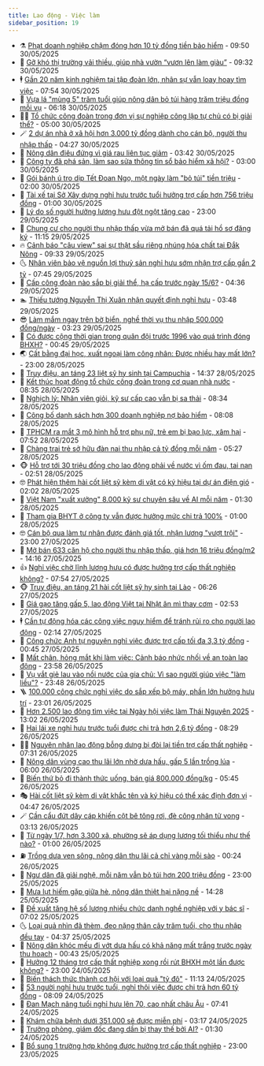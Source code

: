 ```yaml
---
title: Lao động - Việc làm
sidebar_position: 19
---
```


<!-- dantri-lao-dong-viec-lam:START -->
- ⚗️ [Phạt doanh nghiệp chậm đóng hơn 10 tỷ đồng tiền bảo hiểm](https://dantri.com.vn/lao-dong-viec-lam/phat-doanh-nghiep-cham-dong-hon-10-ty-dong-tien-bao-hiem-20250530145727357.htm) - 09:50 30/05/2025
- 🙉 [Gỡ khó thị trường vải thiều, giúp nhà vườn “vươn lên làm giàu”](https://dantri.com.vn/lao-dong-viec-lam/go-kho-thi-truong-vai-thieu-giup-nha-vuon-vuon-len-lam-giau-20250530112149331.htm) - 09:32 30/05/2025
- 🕴 [Gần 20 năm kinh nghiệm tại tập đoàn lớn, nhân sự vẫn loay hoay tìm việc](https://dantri.com.vn/lao-dong-viec-lam/gan-20-nam-kinh-nghiem-tai-tap-doan-lon-nhan-su-van-loay-hoay-tim-viec-20250530141408288.htm) - 07:54 30/05/2025
- 🧐 [Vựa lá &quot;mùng 5&quot; trăm tuổi giúp nông dân bỏ túi hàng trăm triệu đồng mỗi vụ](https://dantri.com.vn/lao-dong-viec-lam/vua-la-mung-5-tram-tuoi-giup-nong-dan-bo-tui-hang-tram-trieu-dong-moi-vu-20250528173841877.htm) - 06:18 30/05/2025
- 🧑‍💻 [Tổ chức công đoàn trong đơn vị sự nghiệp công lập tự chủ có bị giải thể?](https://dantri.com.vn/lao-dong-viec-lam/to-chuc-cong-doan-trong-don-vi-su-nghiep-cong-lap-tu-chu-co-bi-giai-the-20250530095648065.htm) - 05:00 30/05/2025
- 🪄 [2 dự án nhà ở xã hội hơn 3.000 tỷ đồng dành cho cán bộ, người thu nhập thấp](https://dantri.com.vn/lao-dong-viec-lam/2-du-an-nha-o-xa-hoi-hon-3000-ty-dong-danh-cho-can-bo-nguoi-thu-nhap-thap-20250530110629740.htm) - 04:27 30/05/2025
- 🦣 [Nông dân điêu đứng vì giá rau liên tục giảm](https://dantri.com.vn/lao-dong-viec-lam/nong-dan-dieu-dung-vi-gia-rau-lien-tuc-giam-20250530090749434.htm) - 03:42 30/05/2025
- 🎡 [Công ty đã phá sản, làm sao sửa thông tin sổ bảo hiểm xã hội?](https://dantri.com.vn/lao-dong-viec-lam/cong-ty-da-pha-san-lam-sao-sua-thong-tin-so-bao-hiem-xa-hoi-20250527101847318.htm) - 03:00 30/05/2025
- 🦍 [Gói bánh ú tro dịp Tết Đoan Ngọ, một ngày làm &quot;bỏ túi&quot; tiền triệu](https://dantri.com.vn/lao-dong-viec-lam/goi-banh-u-tro-dip-tet-doan-ngo-mot-ngay-lam-bo-tui-tien-trieu-20250529100743698.htm) - 02:00 30/05/2025
- 🫶 [Tài xế tại Sở Xây dựng nghỉ hưu trước tuổi hưởng trợ cấp hơn 756 triệu đồng](https://dantri.com.vn/lao-dong-viec-lam/tai-xe-tai-so-xay-dung-nghi-huu-truoc-tuoi-huong-tro-cap-hon-756-trieu-dong-20250529170452535.htm) - 01:00 30/05/2025
- 🥸 [Lý do số người hưởng lương hưu đột ngột tăng cao](https://dantri.com.vn/lao-dong-viec-lam/ly-do-so-nguoi-huong-luong-huu-dot-ngot-tang-cao-20250529154918442.htm) - 23:00 29/05/2025
- 🎡 [Chung cư cho người thu nhập thấp vừa mở bán đã quá tải hồ sơ đăng ký](https://dantri.com.vn/lao-dong-viec-lam/chung-cu-cho-nguoi-thu-nhap-thap-vua-mo-ban-da-qua-tai-ho-so-dang-ky-20250529172248858.htm) - 11:15 29/05/2025
- 🔥 [Cảnh báo &quot;câu view&quot; sai sự thật sầu riêng nhúng hóa chất tại Đắk Nông](https://dantri.com.vn/lao-dong-viec-lam/canh-bao-cau-view-sai-su-that-sau-rieng-nhung-hoa-chat-tai-dak-nong-20250529155701829.htm) - 09:33 29/05/2025
- 🌜 [Nhân viên bảo vệ nguồn lợi thuỷ sản nghỉ hưu sớm nhận trợ cấp gần 2 tỷ](https://dantri.com.vn/lao-dong-viec-lam/nhan-vien-bao-ve-nguon-loi-thuy-san-nghi-huu-som-nhan-tro-cap-gan-2-ty-20250529125922098.htm) - 07:45 29/05/2025
- 🤭 [Cấp công đoàn nào sắp bị giải thể, hạ cấp trước ngày 15/6?](https://dantri.com.vn/lao-dong-viec-lam/cap-cong-doan-nao-sap-bi-giai-the-ha-cap-truoc-ngay-156-20250529112433780.htm) - 04:36 29/05/2025
- 🏊 [Thiếu tướng Nguyễn Thị Xuân nhận quyết định nghỉ hưu](https://dantri.com.vn/lao-dong-viec-lam/thieu-tuong-nguyen-thi-xuan-nhan-quyet-dinh-nghi-huu-20250529102754816.htm) - 03:48 29/05/2025
- 😎 [Làm mắm ngay trên bờ biển, nghề thời vụ thu nhập 500.000 đồng/ngày](https://dantri.com.vn/lao-dong-viec-lam/lam-mam-ngay-tren-bo-bien-nghe-thoi-vu-thu-nhap-500000-dongngay-20250526152358206.htm) - 03:23 29/05/2025
- 🤖 [Có được cộng thời gian trong quân đội trước 1996 vào quá trình đóng BHXH?](https://dantri.com.vn/lao-dong-viec-lam/co-duoc-cong-thoi-gian-trong-quan-doi-truoc-1996-vao-qua-trinh-dong-bhxh-20250527123848548.htm) - 00:45 29/05/2025
- 🌏 [Cất bằng đại học, xuất ngoại làm công nhân: Được nhiều hay mất lớn?](https://dantri.com.vn/lao-dong-viec-lam/cat-bang-dai-hoc-xuat-ngoai-lam-cong-nhan-duoc-nhieu-hay-mat-lon-20250528154433660.htm) - 23:00 28/05/2025
- 🦏 [Truy điệu, an táng 23 liệt sỹ hy sinh tại Campuchia](https://dantri.com.vn/lao-dong-viec-lam/truy-dieu-an-tang-23-liet-sy-hy-sinh-tai-campuchia-20250528203608313.htm) - 14:37 28/05/2025
- 🤔 [Kết thúc hoạt động tổ chức công đoàn trong cơ quan nhà nước](https://dantri.com.vn/lao-dong-viec-lam/ket-thuc-hoat-dong-to-chuc-cong-doan-trong-co-quan-nha-nuoc-20250528095536169.htm) - 08:35 28/05/2025
- 🌮 [Nghịch lý: Nhân viên giỏi, kỹ sư cấp cao vẫn bị sa thải](https://dantri.com.vn/lao-dong-viec-lam/nghich-ly-nhan-vien-gioi-ky-su-cap-cao-van-bi-sa-thai-20250528105142337.htm) - 08:34 28/05/2025
- 💪 [Công bố danh sách hơn 300 doanh nghiệp nợ bảo hiểm](https://dantri.com.vn/lao-dong-viec-lam/cong-bo-danh-sach-hon-300-doanh-nghiep-no-bao-hiem-20250528130812570.htm) - 08:08 28/05/2025
- 💪 [TPHCM ra mắt 3 mô hình hỗ trợ phụ nữ, trẻ em bị bạo lực, xâm hại](https://dantri.com.vn/lao-dong-viec-lam/tphcm-ra-mat-3-mo-hinh-ho-tro-phu-nu-tre-em-bi-bao-luc-xam-hai-20250528003222153.htm) - 07:52 28/05/2025
- 🦒 [Chàng trai trẻ sở hữu đàn nai thu nhập cả tỷ đồng mỗi năm](https://dantri.com.vn/lao-dong-viec-lam/chang-trai-tre-so-huu-dan-nai-thu-nhap-ca-ty-dong-moi-nam-20250528110055424.htm) - 05:27 28/05/2025
- 🐵 [Hỗ trợ tới 30 triệu đồng cho lao động phải về nước vì ốm đau, tai nạn](https://dantri.com.vn/lao-dong-viec-lam/ho-tro-toi-30-trieu-dong-cho-lao-dong-phai-ve-nuoc-vi-om-dau-tai-nan-20250528092901991.htm) - 02:51 28/05/2025
- 🤓 [Phát hiện thêm hài cốt liệt sỹ kèm di vật có ký hiệu tại dự án điện gió](https://dantri.com.vn/lao-dong-viec-lam/phat-hien-them-hai-cot-liet-sy-kem-di-vat-co-ky-hieu-tai-du-an-dien-gio-20250528084241983.htm) - 02:02 28/05/2025
- 🧐 [Việt Nam &quot;xuất xưởng&quot; 8.000 kỹ sư chuyên sâu về AI mỗi năm](https://dantri.com.vn/lao-dong-viec-lam/viet-nam-xuat-xuong-8000-ky-su-chuyen-sau-ve-ai-moi-nam-20250527112516950.htm) - 01:30 28/05/2025
- 💪 [Tham gia BHYT ở công ty vẫn được hưởng mức chi trả 100%](https://dantri.com.vn/lao-dong-viec-lam/tham-gia-bhyt-o-cong-ty-van-duoc-huong-muc-chi-tra-100-20250526135859935.htm) - 01:00 28/05/2025
- 🤓 [Cán bộ qua làm tư nhân được đánh giá tốt, nhận lương &quot;vượt trội&quot;](https://dantri.com.vn/lao-dong-viec-lam/can-bo-qua-lam-tu-nhan-duoc-danh-gia-tot-nhan-luong-vuot-troi-20250527173243619.htm) - 23:00 27/05/2025
- 💯 [Mở bán 633 căn hộ cho người thu nhập thấp, giá hơn 16 triệu đồng/m2](https://dantri.com.vn/lao-dong-viec-lam/mo-ban-633-can-ho-cho-nguoi-thu-nhap-thap-gia-hon-16-trieu-dongm2-20250527193516043.htm) - 14:16 27/05/2025
- 👍 [Nghỉ việc chờ lĩnh lương hưu có được hưởng trợ cấp thất nghiệp không?](https://dantri.com.vn/lao-dong-viec-lam/nghi-viec-cho-linh-luong-huu-co-duoc-huong-tro-cap-that-nghiep-khong-20250526131127558.htm) - 07:54 27/05/2025
- 🐵 [Truy điệu, an táng 21 hài cốt liệt sỹ hy sinh tại Lào](https://dantri.com.vn/lao-dong-viec-lam/truy-dieu-an-tang-21-hai-cot-liet-sy-hy-sinh-tai-lao-20250527122732094.htm) - 06:26 27/05/2025
- 💂 [Giá gạo tăng gấp 5, lao động Việt tại Nhật ăn mì thay cơm](https://dantri.com.vn/lao-dong-viec-lam/gia-gao-tang-gap-5-lao-dong-viet-tai-nhat-an-mi-thay-com-20250527091030278.htm) - 02:53 27/05/2025
- 🕴 [Cần tự động hóa các công việc nguy hiểm để tránh rủi ro cho người lao động](https://dantri.com.vn/lao-dong-viec-lam/can-tu-dong-hoa-cac-cong-viec-nguy-hiem-de-tranh-rui-ro-cho-nguoi-lao-dong-20250527013027485.htm) - 02:14 27/05/2025
- 👀 [Công chức Anh tự nguyện nghỉ việc được trợ cấp tối đa 3,3 tỷ đồng](https://dantri.com.vn/lao-dong-viec-lam/cong-chuc-anh-tu-nguyen-nghi-viec-duoc-tro-cap-toi-da-33-ty-dong-20250526125630368.htm) - 00:45 27/05/2025
- 🦄 [Mất chân, hỏng mắt khi làm việc: Cảnh báo nhức nhối về an toàn lao động](https://dantri.com.vn/lao-dong-viec-lam/mat-chan-hong-mat-khi-lam-viec-canh-bao-nhuc-nhoi-ve-an-toan-lao-dong-20250527024317672.htm) - 23:58 26/05/2025
- 🔭 [Vụ vắt giẻ lau vào nồi nước của gia chủ: Vì sao người giúp việc &quot;làm liều&quot;?](https://dantri.com.vn/lao-dong-viec-lam/vu-vat-gie-lau-vao-noi-nuoc-cua-gia-chu-vi-sao-nguoi-giup-viec-lam-lieu-20250526145334809.htm) - 23:48 26/05/2025
- 🪜 [100.000 công chức nghỉ việc do sắp xếp bộ máy, phần lớn hưởng hưu trí](https://dantri.com.vn/lao-dong-viec-lam/100000-cong-chuc-nghi-viec-do-sap-xep-bo-may-phan-lon-huong-huu-tri-20250526210958928.htm) - 23:01 26/05/2025
- 🌊 [Hơn 2.500 lao động tìm việc tại Ngày hội việc làm Thái Nguyên 2025](https://dantri.com.vn/lao-dong-viec-lam/hon-2500-lao-dong-tim-viec-tai-ngay-hoi-viec-lam-thai-nguyen-2025-20250526195005041.htm) - 13:02 26/05/2025
- 💯 [Hai lái xe nghỉ hưu trước tuổi được chi trả hơn 2,6 tỷ đồng](https://dantri.com.vn/lao-dong-viec-lam/hai-lai-xe-nghi-huu-truoc-tuoi-duoc-chi-tra-hon-26-ty-dong-20250526151355078.htm) - 08:29 26/05/2025
- 👨‍🏫 [Nguyên nhân lao động bỗng dưng bị đòi lại tiền trợ cấp thất nghiệp](https://dantri.com.vn/lao-dong-viec-lam/nguyen-nhan-lao-dong-bong-dung-bi-doi-lai-tien-tro-cap-that-nghiep-20250526102920115.htm) - 07:31 26/05/2025
- 🙉 [Nông dân vùng cao thu lãi lớn nhờ dưa hấu, gấp 5 lần trồng lúa](https://dantri.com.vn/lao-dong-viec-lam/nong-dan-vung-cao-thu-lai-lon-nho-dua-hau-gap-5-lan-trong-lua-20250525111903232.htm) - 06:00 26/05/2025
- 🦄 [Biến thứ bỏ đi thành thức uống, bán giá 800.000 đồng/kg](https://dantri.com.vn/lao-dong-viec-lam/bien-thu-bo-di-thanh-thuc-uong-ban-gia-800000-dongkg-20250523164448646.htm) - 05:45 26/05/2025
- 🎭 [Hài cốt liệt sỹ kèm di vật khắc tên và ký hiệu có thể xác định đơn vị](https://dantri.com.vn/lao-dong-viec-lam/hai-cot-liet-sy-kem-di-vat-khac-ten-va-ky-hieu-co-the-xac-dinh-don-vi-20250526113702768.htm) - 04:47 26/05/2025
- 🪄 [Cần cẩu đứt dây cáp khiến cột bê tông rơi, đè công nhân tử vong](https://dantri.com.vn/lao-dong-viec-lam/can-cau-dut-day-cap-khien-cot-be-tong-roi-de-cong-nhan-tu-vong-20250526094235145.htm) - 03:13 26/05/2025
- 🌁 [Từ ngày 1/7, hơn 3.300 xã, phường sẽ áp dụng lương tối thiểu như thế nào?](https://dantri.com.vn/lao-dong-viec-lam/tu-ngay-17-hon-3300-xa-phuong-se-ap-dung-luong-toi-thieu-nhu-the-nao-20250524145654904.htm) - 01:00 26/05/2025
- ⛽️ [Trồng dưa ven sông, nông dân thu lãi cả chỉ vàng mỗi sào](https://dantri.com.vn/lao-dong-viec-lam/trong-dua-ven-song-nong-dan-thu-lai-ca-chi-vang-moi-sao-20250524220500106.htm) - 00:24 26/05/2025
- 🤩 [Ngư dân đã giải nghệ, mỗi năm vẫn bỏ túi hơn 200 triệu đồng](https://dantri.com.vn/lao-dong-viec-lam/ngu-dan-da-giai-nghe-moi-nam-van-bo-tui-hon-200-trieu-dong-20250524151544885.htm) - 23:00 25/05/2025
- 🌝 [Mưa lụt hiếm gặp giữa hè, nông dân thiệt hại nặng nề](https://dantri.com.vn/lao-dong-viec-lam/mua-lut-hiem-gap-giua-he-nong-dan-thiet-hai-nang-ne-20250525191650135.htm) - 14:28 25/05/2025
- 🤗 [Đề xuất tăng hệ số lương nhiều chức danh nghề nghiệp với y bác sĩ](https://dantri.com.vn/noi-vu/de-xuat-tang-he-so-luong-nhieu-chuc-danh-nghe-nghiep-voi-y-bac-si-20250524154639551.htm) - 07:02 25/05/2025
- 🌜 [Loại quả nhìn đã thèm, đeo nặng thân cây trăm tuổi, cho thu nhập đều tay](https://dantri.com.vn/lao-dong-viec-lam/loai-qua-nhin-da-them-deo-nang-than-cay-tram-tuoi-cho-thu-nhap-deu-tay-20250521180041994.htm) - 04:37 25/05/2025
- 👀 [Nông dân khóc mếu đi vớt dưa hấu có khả năng mất trắng trước ngày thu hoạch](https://dantri.com.vn/lao-dong-viec-lam/nong-dan-khoc-meu-di-vot-dua-hau-co-kha-nang-mat-trang-truoc-ngay-thu-hoach-20250524214526966.htm) - 00:43 25/05/2025
- 🫣 [Hưởng 12 tháng trợ cấp thất nghiệp xong rồi rút BHXH một lần được không?](https://dantri.com.vn/lao-dong-viec-lam/huong-12-thang-tro-cap-that-nghiep-xong-roi-rut-bhxh-mot-lan-duoc-khong-20250524124004976.htm) - 23:00 24/05/2025
- 🧠 [Biến thách thức thành cơ hội với loại quả &quot;tỷ đô&quot;](https://dantri.com.vn/lao-dong-viec-lam/bien-thach-thuc-thanh-co-hoi-voi-loai-qua-ty-do-20250524174218652.htm) - 11:13 24/05/2025
- 🎊 [53 người nghỉ hưu trước tuổi, nghỉ thôi việc được chi trả hơn 60 tỷ đồng](https://dantri.com.vn/noi-vu/53-nguoi-nghi-huu-truoc-tuoi-nghi-thoi-viec-duoc-chi-tra-hon-60-ty-dong-20250524145622203.htm) - 08:09 24/05/2025
- 🧰 [Đan Mạch nâng tuổi nghỉ hưu lên 70, cao nhất châu Âu](https://dantri.com.vn/lao-dong-viec-lam/dan-mach-nang-tuoi-nghi-huu-len-70-cao-nhat-chau-au-20250524143206178.htm) - 07:41 24/05/2025
- 🐘 [Khám chữa bệnh dưới 351.000 sẽ được miễn phí](https://dantri.com.vn/lao-dong-viec-lam/kham-chua-benh-duoi-351000-se-duoc-mien-phi-20250523143136312.htm) - 03:17 24/05/2025
- 🥳 [Trưởng phòng, giám đốc đang dần bị thay thế bởi AI?](https://dantri.com.vn/lao-dong-viec-lam/truong-phong-giam-doc-dang-dan-bi-thay-the-boi-ai-20250523230452224.htm) - 01:30 24/05/2025
- 🐎 [Bổ sung 1 trường hợp không được hưởng trợ cấp thất nghiệp](https://dantri.com.vn/lao-dong-viec-lam/bo-sung-1-truong-hop-khong-duoc-huong-tro-cap-that-nghiep-20250523134359427.htm) - 23:00 23/05/2025<!-- dantri-lao-dong-viec-lam:END -->
